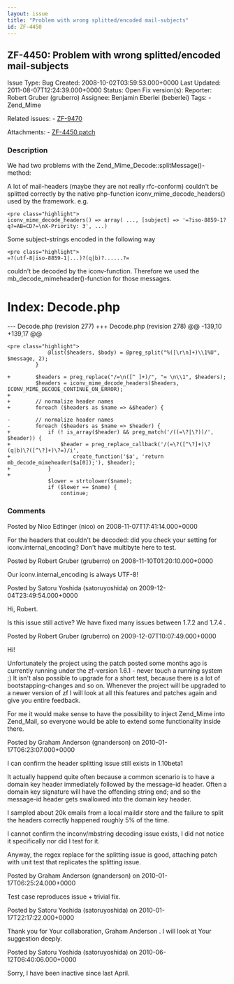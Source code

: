 ```yaml
---
layout: issue
title: "Problem with wrong splitted/encoded mail-subjects"
id: ZF-4450
---
```


ZF-4450: Problem with wrong splitted/encoded mail-subjects
----------------------------------------------------------

 Issue Type: Bug Created: 2008-10-02T03:59:53.000+0000 Last Updated: 2011-08-07T12:24:39.000+0000 Status: Open Fix version(s): 
 Reporter:  Robert Gruber (gruberro)  Assignee:  Benjamin Eberlei (beberlei)  Tags: - Zend\_Mime
 
 Related issues: - [ZF-9470](/issues/browse/ZF-9470)
 
 Attachments: - [ZF-4450.patch](/issues/secure/attachment/12637/ZF-4450.patch)
 
### Description

We had two problems with the Zend\_Mime\_Decode::splitMessage()-method:

A lot of mail-headers (maybe they are not really rfc-conform) couldn't be splitted correctly by the native php-function iconv\_mime\_decode\_headers() used by the framework. e.g.

 
    <pre class="highlight">
    iconv_mime_decode_headers() => array( ..., [subject] => '=?iso-8859-1?q?=AB=CD?=\nX-Priority: 3', ...)


Some subject-strings encoded in the following way

 
    <pre class="highlight">
    =?(utf-8|iso-8859-1|...)?(q|b)?......?=


couldn't be decoded by the iconv-function. Therefore we used the mb\_decode\_mimeheader()-function for those messages.

Index: Decode.php
=================

--- Decode.php (revision 277) +++ Decode.php (revision 278) @@ -139,10 +139,17 @@

 
    <pre class="highlight">
                 @list($headers, $body) = @preg_split("%([\r\n]+)\\1%U", $message, 2);
             }
     
    +        $headers = preg_replace("/=\n([^ ]+)/", "= \n\\1", $headers);
             $headers = iconv_mime_decode_headers($headers, ICONV_MIME_DECODE_CONTINUE_ON_ERROR);
    +        
    +        // normalize header names
    +        foreach ($headers as $name => &$header) {
     
    -        // normalize header names
    -        foreach ($headers as $name => $header) {
    +            if (! is_array($header) && preg_match('/((=\?|\?))/', $header)) {
    +                $header = preg_replace_callback('/(=\?([^\?]+)\?(q|b)\?([^\?]+)\?=)/i',
    +                    create_function('$a', 'return mb_decode_mimeheader($a[0]);'), $header);
    +            }
    +
                 $lower = strtolower($name);
                 if ($lower == $name) {
                     continue;


 

 

### Comments

Posted by Nico Edtinger (nico) on 2008-11-07T17:41:14.000+0000

For the headers that couldn't be decoded: did you check your setting for iconv.internal\_encoding? Don't have multibyte here to test.

 

 

Posted by Robert Gruber (gruberro) on 2008-11-10T01:20:10.000+0000

Our iconv.internal\_encoding is always UTF-8!

 

 

Posted by Satoru Yoshida (satoruyoshida) on 2009-12-04T23:49:54.000+0000

Hi, Robert.

Is this issue still active? We have fixed many issues between 1.7.2 and 1.7.4 .

 

 

Posted by Robert Gruber (gruberro) on 2009-12-07T10:07:49.000+0000

Hi!

Unfortunately the project using the patch posted some months ago is currently running under the zf-version 1.6.1 - never touch a running system ;) It isn't also possible to upgrade for a short test, because there is a lot of bootstapping-changes and so on. Whenever the project will be upgraded to a newer version of zf I will look at all this features and patches again and give you entire feedback.

For me it would make sense to have the possibility to inject Zend\_Mime into Zend\_Mail, so everyone would be able to extend some functionality inside there.

 

 

Posted by Graham Anderson (gnanderson) on 2010-01-17T06:23:07.000+0000

I can confirm the header splitting issue still exists in 1.10beta1

It actually happend quite often because a common scenario is to have a domain key header immediately followed by the message-id header. Often a domain key signature will have the offending string end; and so the message-id header gets swallowed into the domain key header.

I sampled about 20k emails from a local maildir store and the failure to split the headers correctly happened roughly 5% of the time.

I cannot confirm the inconv/mbstring decoding issue exists, I did not notice it specifically nor did I test for it.

Anyway, the regex replace for the splitting issue is good, attaching patch with unit test that replicates the splitting issue.

 

 

Posted by Graham Anderson (gnanderson) on 2010-01-17T06:25:24.000+0000

Test case reproduces issue + trivial fix.

 

 

Posted by Satoru Yoshida (satoruyoshida) on 2010-01-17T22:17:22.000+0000

Thank you for Your collaboration, Graham Anderson . I will look at Your suggestion deeply.

 

 

Posted by Satoru Yoshida (satoruyoshida) on 2010-06-12T06:40:06.000+0000

Sorry, I have been inactive since last April.

 

 